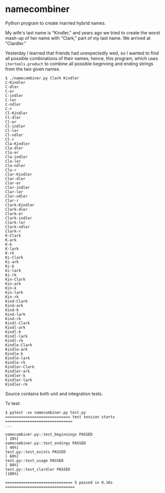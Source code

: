 # namecombiner

Python program to create married hybrid names.

My wife's last name is "Kindler," and years ago we tried to create the worst mash-up of her name with "Clark," part of my last name.
We arrived at "Clardler."

Yesterday I learned that friends had unexpectedly wed, so I wanted to find all possible combinations of their names; hence, this program, which uses `itertools.product` to combine all possible beginning and ending strings from the two given names.

```
$ ./namecombiner.py Clark Kindler
C-Kindler
C-dler
C-er
C-indler
C-ler
C-ndler
C-r
Cl-Kindler
Cl-dler
Cl-er
Cl-indler
Cl-ler
Cl-ndler
Cl-r
Cla-Kindler
Cla-dler
Cla-er
Cla-indler
Cla-ler
Cla-ndler
Cla-r
Clar-Kindler
Clar-dler
Clar-er
Clar-indler
Clar-ler
Clar-ndler
Clar-r
Clark-Kindler
Clark-dler
Clark-er
Clark-indler
Clark-ler
Clark-ndler
Clark-r
K-Clark
K-ark
K-k
K-lark
K-rk
Ki-Clark
Ki-ark
Ki-k
Ki-lark
Ki-rk
Kin-Clark
Kin-ark
Kin-k
Kin-lark
Kin-rk
Kind-Clark
Kind-ark
Kind-k
Kind-lark
Kind-rk
Kindl-Clark
Kindl-ark
Kindl-k
Kindl-lark
Kindl-rk
Kindle-Clark
Kindle-ark
Kindle-k
Kindle-lark
Kindle-rk
Kindler-Clark
Kindler-ark
Kindler-k
Kindler-lark
Kindler-rk
```

Source contains both unit and integration tests.

To test:

```
$ pytest -xv namecombiner.py test.py
============================= test session starts ==============================
...

namecombiner.py::test_beginnings PASSED                                  [ 20%]
namecombiner.py::test_endings PASSED                                     [ 40%]
test.py::test_exists PASSED                                              [ 60%]
test.py::test_usage PASSED                                               [ 80%]
test.py::test_clardler PASSED                                            [100%]

============================== 5 passed in 0.16s ===============================
```
